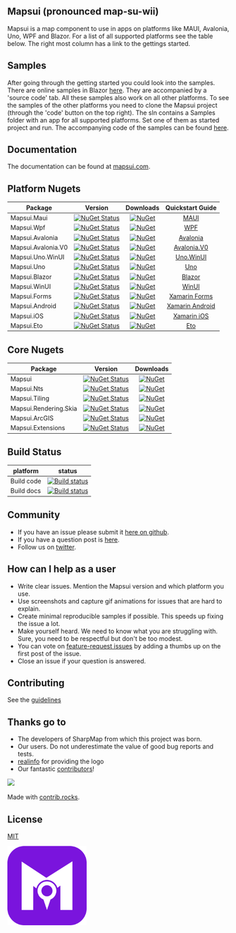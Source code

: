 ## Mapsui (pronounced map-su-wii)

Mapsui is a map component to use in apps on platforms like MAUI, Avalonia, Uno, WPF and Blazor. For a list of all supported platforms see the table below. The right most column has a link to the gettings started.

## Samples
After going through the getting started you could look into the samples. There are online samples in Blazor [here](https://mapsui.com/samples/). They are accompanied by a 'source code' tab. All these samples also work on all other platforms. To see the samples of the other platforms you need to clone the Mapsui project (through the 'code' button on the top right). The sln contains a Samples folder with an app for all supported platforms. Set one of them as started project and run. The accompanying code of the samples can be found [here](https://github.com/Mapsui/Mapsui/tree/master/Samples/Mapsui.Samples.Common/Maps).

## Documentation
The documentation can be found at [mapsui.com](https://mapsui.com).

## Platform Nugets

| Package | Version  | Downloads | Quickstart Guide |
| ---------------|:-------------:|:-------------:|:------------------------------------------------------------------------------------:|
| Mapsui.Maui   | [![NuGet Status](https://img.shields.io/nuget/v/Mapsui.Maui.svg?style=flat)](https://www.nuget.org/packages/Mapsui.Maui/) | [![NuGet](https://img.shields.io/nuget/dt/Mapsui.Maui.svg)](https://www.nuget.org/packages/Mapsui.Maui) |          [MAUI](https://mapsui.com/documentation/getting-started-maui.html)          |
| Mapsui.Wpf     | [![NuGet Status](https://img.shields.io/nuget/v/Mapsui.Wpf.svg?style=flat)](https://www.nuget.org/packages/Mapsui.Wpf/) |[![NuGet](https://img.shields.io/nuget/dt/Mapsui.Wpf.svg)](https://www.nuget.org/packages/Mapsui.Wpf) |           [WPF](https://mapsui.com/documentation/getting-started-wpf.html)           |
| Mapsui.Avalonia     | [![NuGet Status](https://img.shields.io/nuget/v/Mapsui.Avalonia.svg?style=flat)](https://www.nuget.org/packages/Mapsui.Avalonia/) |[![NuGet](https://img.shields.io/nuget/dt/Mapsui.Avalonia.svg)](https://www.nuget.org/packages/Mapsui.Avalonia) |      [Avalonia](https://mapsui.com/documentation/getting-started-avalonia.html)      |
| Mapsui.Avalonia.V0     | [![NuGet Status](https://img.shields.io/nuget/v/Mapsui.Avalonia.V0.svg?style=flat)](https://www.nuget.org/packages/Mapsui.Avalonia.V0/) |[![NuGet](https://img.shields.io/nuget/dt/Mapsui.Avalonia.V0.svg)](https://www.nuget.org/packages/Mapsui.Avalonia.V0) |      [Avalonia.V0](https://mapsui.com/documentation/getting-started-avalonia.html)      |
| Mapsui.Uno.WinUI     | [![NuGet Status](https://img.shields.io/nuget/v/Mapsui.Uno.WinUI.svg?style=flat)](https://www.nuget.org/packages/Mapsui.Uno.WinUI/) |[![NuGet](https://img.shields.io/nuget/dt/Mapsui.Uno.WinUI.svg)](https://www.nuget.org/packages/Mapsui.Uno.WinUI) |     [Uno.WinUI](https://mapsui.com/documentation/getting-started-uno-winui.html)     |
| Mapsui.Uno     | [![NuGet Status](https://img.shields.io/nuget/v/Mapsui.Uno.svg?style=flat)](https://www.nuget.org/packages/Mapsui.Uno/) |[![NuGet](https://img.shields.io/nuget/dt/Mapsui.Uno.svg)](https://www.nuget.org/packages/Mapsui.Uno) |           [Uno](https://mapsui.com/documentation/getting-started-uno.html)           |
| Mapsui.Blazor     | [![NuGet Status](https://img.shields.io/nuget/v/Mapsui.Blazor.svg?style=flat)](https://www.nuget.org/packages/Mapsui.Blazor/) |[![NuGet](https://img.shields.io/nuget/dt/Mapsui.Blazor.svg)](https://www.nuget.org/packages/Mapsui.Blazor) |        [Blazor](https://mapsui.com/documentation/getting-started-blazor.html)        |
| Mapsui.WinUI     | [![NuGet Status](https://img.shields.io/nuget/v/Mapsui.WinUI.svg?style=flat)](https://www.nuget.org/packages/Mapsui.WinUI/) |[![NuGet](https://img.shields.io/nuget/dt/Mapsui.WinUI.svg)](https://www.nuget.org/packages/Mapsui.WinUI) |         [WinUI](https://mapsui.com/documentation/getting-started-winui.html)         |
| Mapsui.Forms   | [![NuGet Status](https://img.shields.io/nuget/v/Mapsui.Forms.svg?style=flat)](https://www.nuget.org/packages/Mapsui.Forms/) | [![NuGet](https://img.shields.io/nuget/dt/Mapsui.Forms.svg)](https://www.nuget.org/packages/Mapsui.Forms) | [Xamarin Forms](https://mapsui.com/documentation/getting-started-xamarin-forms.html) |
| Mapsui.Android | [![NuGet Status](https://img.shields.io/nuget/v/Mapsui.Android.svg?style=flat)](https://www.nuget.org/packages/Mapsui.Android/) |[![NuGet](https://img.shields.io/nuget/dt/Mapsui.Android.svg)](https://www.nuget.org/packages/Mapsui.Android) |       [Xamarin Android](https://mapsui.com/documentation/getting-started-android.html)       |
| Mapsui.iOS     | [![NuGet Status](https://img.shields.io/nuget/v/Mapsui.iOS.svg?style=flat)](https://www.nuget.org/packages/Mapsui.iOS/) |[![NuGet](https://img.shields.io/nuget/dt/Mapsui.iOS.svg)](https://www.nuget.org/packages/Mapsui.iOS) |           [Xamarin iOS](https://mapsui.com/documentation/getting-started-ios.html)           |
| Mapsui.Eto     | [![NuGet Status](https://img.shields.io/nuget/v/Mapsui.Eto.svg?style=flat)](https://www.nuget.org/packages/Mapsui.Eto/) |[![NuGet](https://img.shields.io/nuget/dt/Mapsui.Eto.svg)](https://www.nuget.org/packages/Mapsui.Eto) |           [Eto](https://mapsui.com/documentation/getting-started-eto.html)           |

## Core Nugets

| Package | Version  | Downloads |
| ---------------|:-------------:|:-------------:|
| Mapsui         | [![NuGet Status](https://img.shields.io/nuget/v/Mapsui.svg?style=flat)](https://www.nuget.org/packages/Mapsui/) | [![NuGet](https://img.shields.io/nuget/dt/Mapsui.svg)](https://www.nuget.org/packages/Mapsui) |
| Mapsui.Nts | [![NuGet Status](https://img.shields.io/nuget/v/Mapsui.Nts.svg?style=flat)](https://www.nuget.org/packages/Mapsui.Nts/) | [![NuGet](https://img.shields.io/nuget/dt/Mapsui.Nts.svg)](https://www.nuget.org/packages/Mapsui.Nts) |
| Mapsui.Tiling | [![NuGet Status](https://img.shields.io/nuget/v/Mapsui.Tiling.svg?style=flat)](https://www.nuget.org/packages/Mapsui.Tiling/) | [![NuGet](https://img.shields.io/nuget/dt/Mapsui.Tiling.svg)](https://www.nuget.org/packages/Mapsui.Tiling) |
| Mapsui.Rendering.Skia | [![NuGet Status](https://img.shields.io/nuget/v/Mapsui.Rendering.Skia.svg?style=flat)](https://www.nuget.org/packages/Mapsui.Rendering.Skia/) | [![NuGet](https://img.shields.io/nuget/dt/Mapsui.Rendering.Skia.svg)](https://www.nuget.org/packages/Mapsui.Rendering.Skia) |
| Mapsui.ArcGIS | [![NuGet Status](https://img.shields.io/nuget/v/Mapsui.ArcGIS.svg?style=flat)](https://www.nuget.org/packages/Mapsui.ArcGIS/) | [![NuGet](https://img.shields.io/nuget/dt/Mapsui.ArcGIS.svg)](https://www.nuget.org/packages/Mapsui.ArcGIS) |
| Mapsui.Extensions | [![NuGet Status](https://img.shields.io/nuget/v/Mapsui.Extensions.svg?style=flat)](https://www.nuget.org/packages/Mapsui.Extensions/) | [![NuGet](https://img.shields.io/nuget/dt/Mapsui.Extensions.svg)](https://www.nuget.org/packages/Mapsui.Extensions) |

## Build Status
| platform | status |
| ------------- |:-------------:|
| Build code | [![Build status](https://github.com/mapsui/mapsui/actions/workflows/dotnet.yml/badge.svg)](https://github.com/Mapsui/Mapsui/actions/workflows/dotnet.yml?query=branch%3Amaster) |
| Build docs | [![Build status](https://github.com/mapsui/mapsui/actions/workflows/dotnet-docs.yml/badge.svg)](https://github.com/Mapsui/Mapsui/actions/workflows/dotnet-docs.yml?query=branch%3Amaster) |

## Community
- If you have an issue please submit it [here on github](https://github.com/mapsui/Mapsui/issues).
- If you have a question post is [here](https://github.com/Mapsui/Mapsui/discussions).
- Follow us on [twitter](https://twitter.com/mapsui).

## How can I help as a user
- Write clear issues. Mention the Mapsui version and which platform you use.
- Use screenshots and capture gif animations for issues that are hard to explain.
- Create minimal reproducible samples if possible. This speeds up fixing the issue a lot.
- Make yourself heard. We need to know what you are struggling with. Sure, you need to be respectful but don't be too modest.
- You can vote on [feature-request issues](https://github.com/Mapsui/Mapsui/issues?q=is%3Aopen+label%3Afeature-request+sort%3Areactions-%2B1-desc) by adding a thumbs up on the first post of the issue.
- Close an issue if your question is answered.

## Contributing
See the [guidelines](http://mapsui.com/documentation/contributors-guidelines.html)

## Thanks go to
- The developers of SharpMap from which this project was born.
- Our users. Do not underestimate the value of good bug reports and tests.
- [realinfo](https://github.com/reallinfo) for providing the logo
- Our fantastic [contributors](https://github.com/Mapsui/Mapsui/graphs/contributors)!
<a href="https://github.com/mapsui/mapsui/graphs/contributors">
  <img src="https://contrib.rocks/image?repo=mapsui/mapsui" />
</a>

Made with [contrib.rocks](https://contrib.rocks).

## License

[MIT](LICENSE)

[<p align="left"><img src="logo/png/icon.png" alt="Mapsui" height="180px"></p>](https://mapsui.com)
